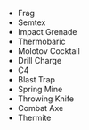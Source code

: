 - Frag
- Semtex
- Impact Grenade
- Thermobaric
- Molotov Cocktail
- Drill Charge
- C4
- Blast Trap
- Spring Mine
- Throwing Knife
- Combat Axe
- Thermite
